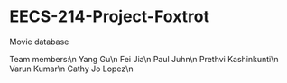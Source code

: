 EECS-214-Project-Foxtrot
========================

Movie database

Team members:\n
  Yang Gu\n
  Fei Jia\n
  Paul Juhn\n
  Prethvi Kashinkunti\n
  Varun Kumar\n
  Cathy Jo Lopez\n
